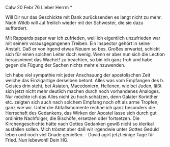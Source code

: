  Calw 20 Febr 76
Lieber Herrm <Mogl>*

Will Dir nur das Geschickte mit Dank zurücksenden es langt nicht zu mehr. Nach Wildb will Jul freilich wieder mit der Schwester, die sie dazu auffordert.

Mit Rappards paper war ich zufrieden, weil ich eigentlich unzufrieden war mit seinem vorausgegangenen Treiben. Ein Inspector gehört in seine Anstalt. Daß er von irgend etwas Neuem so bes. Großes erwartet, schickt sich für einen solchen Leiter doch wenig. Wenn er aber nun sich die Lection herausnimmt das Wachet! zu beachten, so bin ich ganz froh und habe gegen die Fügung der Sachen nichts mehr einzuwenden.

Ich habe viel sympathie mit jeder Anschauung der apostolischen Zeit welche das Einzigartige derselben betont. Alles was vom Empfangen des h. Geistes drin steht, bei Asiaten, Macedoniern, Hellenen, wie bei Juden, läßt sich jetzt nicht mehr deutlich machen durch noch vorhandenes Analoges. Nur möchte ich das Alles nicht zu hoch schätzen, denn Galater Korinther etc. zeigten sich auch nach solchem Empfang noch oft als arme Tropfen, ganz wie wir. Unter die Abfallsmomente rechne ich ganz besonders die Herrschaft des Gedankens, das Wirken der Apostel lasse sich durch gut ordinirte Nachfolger, die Bischöfe, ersetzen oder fortsetzen. Die Kirchengeschichte hätte nach Gottes Gedanken gewiß nicht so klerikal ausfallen sollen. Mich tröstet aber daß wir irgendwie unter Gottes Geduld leben und noch viel Gnade genießen. - David agirt jetzt einige Tage für Fried. Nun lebewohl!
 Dein HG.
